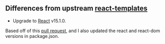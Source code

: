 ## Differences from upstream [react-templates](https://github.com/wix/react-templates)

* Upgrade to [React](https://github.com/facebook/react/releases/tag/v15.1.0) v15.1.0.

Based off of this [pull request](nippur72/react-templates#5), and I also updated the react and react-dom versions in package.json.
